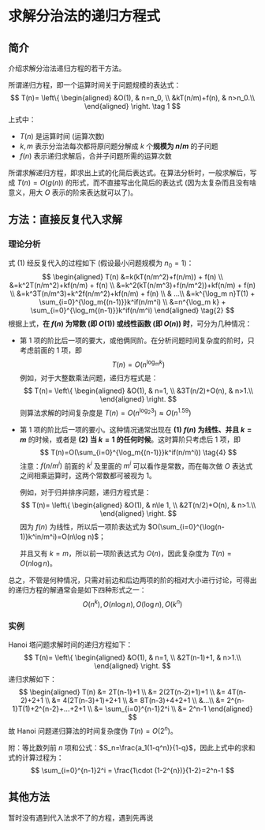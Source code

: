# 求解分治法的递归方程式

## 简介

介绍求解分治法递归方程的若干方法。

所谓递归方程，即一个运算时间关于问题规模的表达式：
$$
T(n)= \left\{
\begin{aligned}
&O(1), & n=n_0, \\
&kT(n/m)+f(n), & n>n_0.\\
\end{aligned}
\right.
\tag 1
$$
上式中：

- $T(n)$ 是运算时间 (运算次数)
- $k,m$ 表示分治法每次都将原问题分解成 $k$ 个**规模为 $n/m$** 的子问题
- $f(n)$ 表示递归求解后，合并子问题所需的运算次数

所谓求解递归方程，即求出上式的化简后表达式。在算法分析时，一般求解后，写成 $T(n)=O(g(n))$ 的形式，而不直接写出化简后的表达式 (因为太复杂而且没有啥意义，用大 $O$ 表示的阶来表达就可以了)。

## 方法：直接反复代入求解

### 理论分析

式 $(1)$ 经反复代入的过程如下 (假设最小问题规模为 $n_0=1$)：
$$
\begin{aligned}
T(n) &=k(kT(n/m^2)+f(n/m)) + f(n) \\
&=k^2T(n/m^2)+kf(n/m) + f(n) \\
&=k^2(kT(n/m^3)+f(n/m^2))+kf(n/m) + f(n) \\
&=k^3T(n/m^3)+k^2f(n/m^2)+kf(n/m) + f(n) \\
& ...\\
&=k^{\log_m n}T(1) + \sum_{i=0}^{\log_m{(n-1)}}k^if(n/m^i) \\
&=n^{\log_m k} + \sum_{i=0}^{\log_m{(n-1)}}k^if(n/m^i)
\end{aligned} \tag{2}
$$
根据上式，**在 $f(n)$ 为常数 (即 $O(1)$) 或线性函数 (即 $O(n)$) 时**，可分为几种情况：

- 第 1 项的阶比后一项的要大，或他俩同阶。在分析问题时间复杂度的阶时，只考虑前面的 1 项，即
  $$
  T(n)=O(n^{\log_m k}) \tag{3}
  $$
  例如，对于大整数乘法问题，递归方程式是：
  $$
  T(n)= \left\{
  \begin{aligned}
  &O(1), & n=1, \\
  &3T(n/2)+O(n), & n>1.\\
  \end{aligned}
  \right.
  $$
  则算法求解的时间复杂度是 $T(n) = O(n^{\log_2 3}) \approx O(n^{1.59})$

- 第 1 项的阶比后一项的要小。这种情况通常出现在 **(1)** **$f(n)$ 为线性、并且 $k=m$** 的时候，或者是 **(2)** **当 $k=1$ 的任何时候**。这时算阶只考虑后 1 项，即
  $$
  T(n)=O(\sum_{i=0}^{\log_m{(n-1)}}k^if(n/m^i)) \tag{4}
  $$
  注意：$f(n/m^i)$ 前面的 $k^i$ 及里面的 $m^i$ 可以看作是常数，而在每次做 $O$ 表达式之间相乘运算时，这两个常数都可被视为 1。

  例如，对于归并排序问题，递归方程式是：
  $$
  T(n)= \left\{
  \begin{aligned}
  &O(1), & n\le 1, \\
  &2T(n/2)+O(n), & n>1.\\
  \end{aligned}
  \right.
  $$
  因为 $f(n)$ 为线性，所以后一项阶表达式为 $O(\sum_{i=0}^{\log(n-1)}k^in/m^i)=O(n\log n)$；

  并且又有 $k=m$，所以前一项阶表达式为 $O(n)$，因此复杂度为 $T(n)=O(n\log n)$。

总之，不管是何种情况，只需对前边和后边两项的阶的相对大小进行讨论，可得出的递归方程的解通常会是如下四种形式之一：
$$
O(n^k), O(n \log n), O(\log n), O(k^n)
$$

### 实例

Hanoi 塔问题求解时间的递归方程如下：
$$
T(n)= \left\{
\begin{aligned}
&O(1), & n=1, \\
&2T(n-1)+1, & n>1.\\
\end{aligned}
\right.
$$
递归求解如下：
$$
\begin{aligned}
T(n) &= 2T(n-1)+1 \\
&= 2(2T(n-2)+1)+1 \\
&= 4T(n-2)+2+1 \\
&= 4(2T(n-3)+1)+2+1 \\
&= 8T(n-3)+4+2+1 \\
&...\\
&= 2^{n-1}T(1)+2^{n-2}+...+2+1 \\
&= \sum_{i=0}^{n-1}2^i \\
&= 2^n-1
\end{aligned}
$$
故 Hanoi 问题递归算法的时间复杂度伪 $T(n)=O(2^n)$。

附：等比数列前 $n$ 项和公式：$S_n=\frac{a_1(1-q^n)}{1-q}$，因此上式中的求和式的计算过程为：
$$
\sum_{i=0}^{n-1}2^i = \frac{1\cdot (1-2^{n})}{1-2}=2^n-1
$$

## 其他方法

暂时没有遇到代入法求不了的方程，遇到先再说

